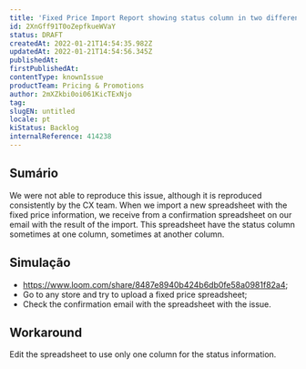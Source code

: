 ```yaml
---
title: 'Fixed Price Import Report showing status column in two different columns'
id: 2XnGff91T0oZepfkueWVaY
status: DRAFT
createdAt: 2022-01-21T14:54:35.982Z
updatedAt: 2022-01-21T14:54:56.345Z
publishedAt: 
firstPublishedAt: 
contentType: knownIssue
productTeam: Pricing & Promotions
author: 2mXZkbi0oi061KicTExNjo
tag: 
slugEN: untitled
locale: pt
kiStatus: Backlog
internalReference: 414238
---
```


## Sumário


We were not able to reproduce this issue, although it is reproduced consistently by the CX team. When we import a new spreadsheet with the fixed price information, we receive from a confirmation spreadsheet on our email with the result of the import. This spreadsheet have the status column sometimes at one column, sometimes at another column.


## Simulação


- https://www.loom.com/share/8487e8940b424b6db0fe58a0981f82a4;
- Go to any store and try to upload a fixed price spreadsheet;
- Check the confirmation email with the spreadsheet with the issue.



## Workaround


Edit the spreadsheet to use only one column for the status information.

